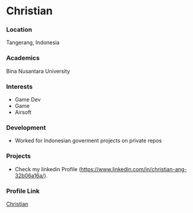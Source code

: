 # Christian

### Location

Tangerang, Indonesia

### Academics

Bina Nusantara University

### Interests

- Game Dev
- Game
- Airsoft

### Development

- Worked for Indonesian goverment projects on private repos

### Projects

- Check my linkedin Profile (https://www.linkedin.com/in/christian-ang-32b06a16a/).

### Profile Link

[Christian](https://github.com/theuncrown)
